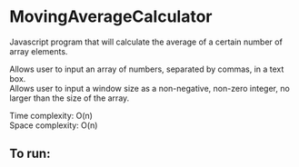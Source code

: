 # MovingAverageCalculator
Javascript program that will calculate the average of a certain number of array elements.


Allows user to input an array of numbers, separated by commas, in a text box.<br>
Allows user to input a window size as a non-negative, non-zero integer, no larger than the size of the array.

Time complexity: O(n)<br>
Space complexity: O(n)

## To run:
